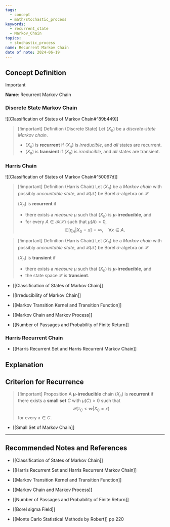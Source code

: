 ```yaml
---
tags:
  - concept
  - math/stochastic_process
keywords:
  - recurrent_state
  - Markov_Chain
topics:
  - stochastic_process
name: Recurrent Markov Chain
date of note: 2024-06-19
---
```


## Concept Definition

>[!important]
>**Name**: Recurrent Markov Chain

### Discrete State Markov Chain

![[Classification of States of Markov Chain#^89b449]]


>[!important] Definition (Discrete State)
>Let $(X_{n})$ be a *discrete-state Markov chain*. 
>
>-  $(X_{n})$ is **recurrent** if $(X_{n})$ is *irreducible*, and *all* states are recurrent.
>- $(X_{n})$ is **transient** if $(X_{n})$ is *irreducible*,  and *all* states are transient.

### Harris Chain

![[Classification of States of Markov Chain#^50067d]]

>[!important] Definition (Harris Chain)
>Let $(X_{n})$ be a *Markov chain* with possibly *uncountable state*, and $\mathcal{B}(\mathcal{X})$ be Borel $\sigma$-algebra on $\mathcal{X}$
>
> $(X_{n})$ is **recurrent** if
> - there exists a *measure* $\mu$ such that $(X_{n})$ is **$\mu$-irreducible**, and
> - for every $A\in \mathcal{B}(\mathcal{X})$ such that $\mu(A) >0$, $$\mathbb{E}\left[  \eta_{A} | X_{0} = x \right] = \infty, \quad \forall x\in A.$$

>[!important] Definition (Harris Chain)
>Let $(X_{n})$ be a *Markov chain* with possibly *uncountable state*, and $\mathcal{B}(\mathcal{X})$ be Borel $\sigma$-algebra on $\mathcal{X}$
>
> $(X_{n})$ is **transient** if
> - there exists a *measure* $\mu$ such that $(X_{n})$ is **$\mu$-irreducible**, and
> - the state space $\mathcal{X}$ is **transient**.


- [[Classification of States of Markov Chain]]
- [[Irreducibility of Markov Chain]]

- [[Markov Transition Kernel and Transition Function]]
- [[Markov Chain and Markov Process]]
- [[Number of Passages and Probability of Finite Return]]

### Harris Recurrent Chain

- [[Harris Recurrent Set and Harris Recurrent Markov Chain]]




## Explanation




## Criterion for Recurrence


>[!important] Proposition
>A **$\mu$-irreducible** chain $(X_{n})$ is **recurrent** if there exists a **small set** $C$ with $\mu(C) >0$ such that $$\mathcal{P}(\tau_{C} < \infty | X_{0} = x)$$ for every $x\in C$.

- [[Small Set of Markov Chain]]




-----------
##  Recommended Notes and References


- [[Classification of States of Markov Chain]]
- [[Harris Recurrent Set and Harris Recurrent Markov Chain]]

- [[Markov Transition Kernel and Transition Function]]
- [[Markov Chain and Markov Process]]
- [[Number of Passages and Probability of Finite Return]]

- [[Borel sigma Field]]

- [[Monte Carlo Statistical Methods by Robert]] pp 220